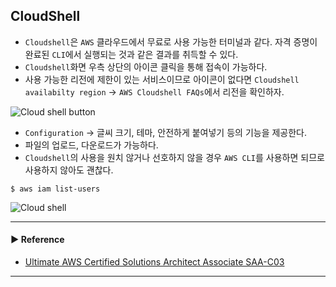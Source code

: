 ## CloudShell
- `Cloudshell`은 `AWS` 클라우드에서 무료로 사용 가능한 터미널과 같다. 자격 증명이 완료된 `CLI`에서 실행되는 것과 같은 결과를 취득할 수 있다.
- `Cloudshell`화면 우측 상단의 아이콘 클릭을 통해 접속이 가능하다.
- 사용 가능한 리전에 제한이 있는 서비스이므로 아이콘이 없다면 `Cloudshell availabilty region` → `AWS Cloudshell FAQs`에서 리전을 확인하자.

![Cloud shell button](https://user-images.githubusercontent.com/97398071/228143384-6bbab274-88b8-4908-9674-0c23f735ee1c.png)

- `Configuration` → 글씨 크기, 테마, 안전하게 붙여넣기 등의 기능을 제공한다.
- 파일의 업로드, 다운로드가 가능하다.
- `Cloudshell`의 사용을 원치 않거나 선호하지 않을 경우 `AWS CLI`를 사용하면 되므로 사용하지 않아도 괜찮다.
~~~
$ aws iam list-users
~~~

![Cloud shell](https://user-images.githubusercontent.com/97398071/228143297-04895396-b4d0-4af5-8dbc-5339506e893f.png)

---
#### ▶ Reference
- [Ultimate AWS Certified Solutions Architect Associate SAA-C03](https://www.udemy.com/course/aws-certified-solutions-architect-associate-saa-c03/)
---
